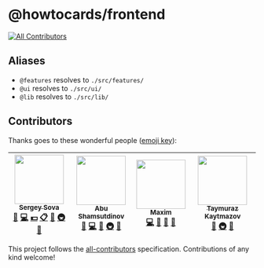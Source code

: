 # @howtocards/frontend
[![All Contributors](https://img.shields.io/badge/all_contributors-4-orange.svg?style=flat-square)](#contributors)

## Aliases

- `@features` resolves to `./src/features/`
- `@ui` resolves to `./src/ui/`
- `@lib` resolves to `./src/lib/`

## Contributors

Thanks goes to these wonderful people ([emoji key](https://github.com/kentcdodds/all-contributors#emoji-key)):

<!-- ALL-CONTRIBUTORS-LIST:START - Do not remove or modify this section -->
<!-- prettier-ignore -->
| [<img src="https://avatars0.githubusercontent.com/u/5620073?v=4" width="100px;"/><br /><sub><b>Sergey Sova</b></sub>](https://sergeysova.com)<br />[📖](https://github.com/howtocards/frontend/commits?author=sergeysova "Documentation") [💻](https://github.com/howtocards/frontend/commits?author=sergeysova "Code") [💵](#financial-sergeysova "Financial") [📋](#eventOrganizing-sergeysova "Event Organizing") [🤔](#ideas-sergeysova "Ideas, Planning, & Feedback") [🚇](#infra-sergeysova "Infrastructure (Hosting, Build-Tools, etc)") [👀](#review-sergeysova "Reviewed Pull Requests") | [<img src="https://avatars0.githubusercontent.com/u/22033385?v=4" width="100px;"/><br /><sub><b>Abu Shamsutdinov</b></sub>](https://github.com/yakotika)<br />[📖](https://github.com/howtocards/frontend/commits?author=yakotika "Documentation") [💻](https://github.com/howtocards/frontend/commits?author=yakotika "Code") [🤔](#ideas-yakotika "Ideas, Planning, & Feedback") [🚇](#infra-yakotika "Infrastructure (Hosting, Build-Tools, etc)") [👀](#review-yakotika "Reviewed Pull Requests") | [<img src="https://avatars0.githubusercontent.com/u/7874664?v=4" width="100px;"/><br /><sub><b>Maxim</b></sub>](https://github.com/mg901)<br />[💻](https://github.com/howtocards/frontend/commits?author=mg901 "Code") [🤔](#ideas-mg901 "Ideas, Planning, & Feedback") [🎨](#design-mg901 "Design") [🔧](#tool-mg901 "Tools") | [<img src="https://avatars2.githubusercontent.com/u/5769345?v=4" width="100px;"/><br /><sub><b>Taymuraz Kaytmazov</b></sub>](https://github.com/atassis)<br />[🤔](#ideas-atassis "Ideas, Planning, & Feedback") [🚇](#infra-atassis "Infrastructure (Hosting, Build-Tools, etc)") [👀](#review-atassis "Reviewed Pull Requests") |
| :---: | :---: | :---: | :---: |
<!-- ALL-CONTRIBUTORS-LIST:END -->

This project follows the [all-contributors](https://github.com/kentcdodds/all-contributors) specification. Contributions of any kind welcome!
